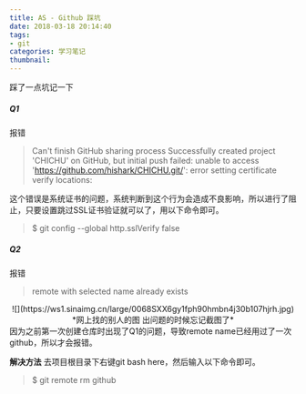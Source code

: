 ```yaml
---
title: AS - Github 踩坑
date: 2018-03-18 20:14:40
tags: 
- git
categories: 学习笔记
thumbnail: 
---
```

踩了一点坑记一下
<!--more-->
##### Q1
报错
>Can't finish GitHub sharing process
Successfully created project 'CHICHU' on GitHub, but initial push failed:
unable to access 'https://github.com/hishark/CHICHU.git/': error setting certificate verify locations:

这个错误是系统证书的问题，系统判断到这个行为会造成不良影响，所以进行了阻止，只要设置跳过SSL证书验证就可以了，用以下命令即可。
>$ git config --global http.sslVerify false

##### Q2
报错
>remote with selected name already exists

<center>![](https://ws1.sinaimg.cn/large/0068SXX6gy1fph90hmbn4j30b107hjrh.jpg)
*网上找的别人的图 出问题的时候忘记截图了*</center>
因为之前第一次创建仓库时出现了Q1的问题，导致remote name已经用过了一次github，所以才会报错。

**解决方法**
去项目根目录下右键git bash here，然后输入以下命令即可。
>$ git remote rm github
